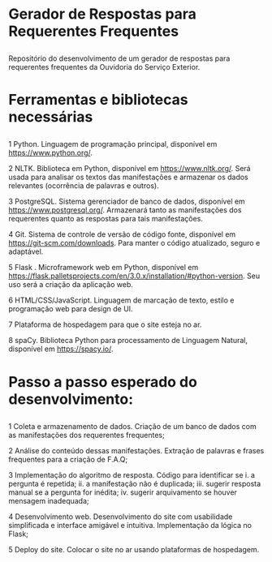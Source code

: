 # Gerador de Respostas para Requerentes Frequentes <p>
Repositório do desenvolvimento de um gerador de respostas para requerentes frequentes da Ouvidoria do Serviço Exterior. <p><p>

# Ferramentas e bibliotecas necessárias<p>
1 Python. Linguagem de programação principal, disponível em https://www.python.org/. <p>
2 NLTK. Biblioteca em Python, disponível em https://www.nltk.org/. Será usada para analisar os textos das manifestações e armazenar os dados relevantes (ocorrência de palavras e outros). <p>
3 PostgreSQL. Sistema gerenciador de banco de dados, disponível em https://www.postgresql.org/. Armazenará tanto as manifestações dos requerentes quanto as respostas para tais manifestações. <p>
4 Git. Sistema de controle de versão de código fonte, disponível em https://git-scm.com/downloads. Para manter o código atualizado, seguro e adaptável. <p>
5 Flask . Microframework web em Python, disponível em https://flask.palletsprojects.com/en/3.0.x/installation/#python-version. Seu uso será a criação da aplicação web. <p>
6 HTML/CSS/JavaScript. Linguagem de marcação de texto, estilo e programação web para design de UI. <p>
7 Plataforma de hospedagem para que o site esteja no ar. <p>
8 spaCy. Biblioteca Python para processamento de Linguagem Natural, disponível em https://spacy.io/.
<p>
  
# Passo a passo esperado do desenvolvimento: <p>
1 Coleta e armazenamento de dados. Criação de um banco de dados com as manifestações dos requerentes frequentes; <p>
2 Análise do conteúdo dessas manifestações. Extração de palavras e frases frequentes para a criação de F.A.Q; <p>
3 Implementação do algoritmo de resposta. Código para identificar se i. a pergunta é repetida; ii. a manifestação não é duplicada; iii. sugerir resposta manual se a pergunta for inédita; iv. sugerir arquivamento se houver mensagem inadequada; <p>
4 Desenvolvimento web. Desenvolvimento do site com usabilidade simplificada e interface amigável e intuitiva. Implementação da lógica no Flask; <p>
5 Deploy do site. Colocar o site no ar usando plataformas de hospedagem. <p>

